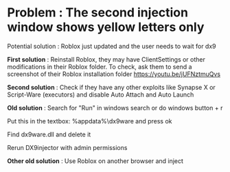 # Problem : The second injection window shows yellow letters only

Potential solution : Roblox just updated and the user needs to wait for dx9

**First solution** : Reinstall Roblox, they may have ClientSettings or other modifications in their Roblox folder. To check, ask them to send a screenshot of their Roblox installation folder https://youtu.be/jUFNztmuQvs


**Second solution** :
Check if they have any other exploits like Synapse X or Script-Ware (executors) and disable Auto Attach and Auto Launch

**Old solution** :
Search for "Run" in windows search or do windows button + r

Put this in the textbox: %appdata%\dx9ware and press ok

Find dx9ware.dll and delete it

Rerun DX9injector with admin permissions


**Other old solution** : Use Roblox on another browser and inject
